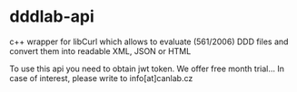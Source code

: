 # dddlab-api
c++ wrapper for libCurl which allows to evaluate (561/2006) DDD files and convert them into readable XML, JSON or HTML


To use this api you need to obtain jwt token. We offer free month trial...
In case of interest, please write to info[at]canlab.cz
